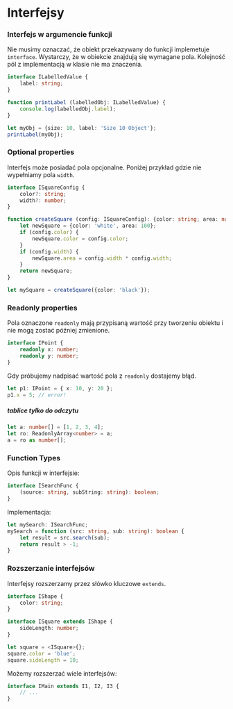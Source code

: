 # Interfejsy

### Interfejs w argumencie funkcji
Nie musimy oznaczać, że obiekt przekazywany do funkcji implemetuje ```interface```. Wystarczy, że w obiekcie znajdują się wymagane pola. Kolejność pól z implementacją w klasie nie ma znaczenia.
```ts
interface ILabelledValue {
    label: string;
}

function printLabel (labelledObj: ILabelledValue) {
    console.log(labelledObj.label);
}

let myObj = {size: 10, label: 'Size 10 Object'};
printLabel(myObj);
```

### Optional properties
Interfejs może posiadać pola opcjonalne. Poniżej przykład gdzie nie wypełniamy pola ```width```.
```ts
interface ISquareConfig {
    color?: string;
    width?: number;
}

function createSquare (config: ISquareConfig): {color: string; area: number} {
    let newSquare = {color: 'white', area: 100};
    if (config.color) {
        newSquare.color = config.color;
    }
    if (config.width) {
        newSquare.area = config.width * config.width;
    }
    return newSquare;
}

let mySquare = createSquare({color: 'black'});
```

### Readonly properties
Pola oznaczone ```readonly``` mają przypisaną wartość przy tworzeniu obiektu i nie mogą zostać później zmienione.
```ts
interface IPoint {
    readonly x: number;
    readonly y: number;
}
```
Gdy próbujemy nadpisać wartość pola z ```readonly``` dostajemy błąd.
```ts
let p1: IPoint = { x: 10, y: 20 };
p1.x = 5; // error!
```
##### tablice tylko do odczytu
```ts
let a: number[] = [1, 2, 3, 4];
let ro: ReadonlyArray<number> = a;
a = ro as number[];
```

### Function Types
Opis funkcji w interfejsie:
```ts
interface ISearchFunc {
    (source: string, subString: string): boolean;
}
```
Implementacja:
```ts
let mySearch: ISearchFunc;
mySearch = function (src: string, sub: string): boolean {
    let result = src.search(sub);
    return result > -1;
}
```

### Rozszerzanie interfejsów
Interfejsy rozszerzamy przez słówko kluczowe ```extends```.
```ts
interface IShape {
    color: string;
}

interface ISquare extends IShape {
    sideLength: number;
}

let square = <ISquare>{};
square.color = 'blue';
square.sideLength = 10;
```
Możemy rozszerzać wiele interfejsów:
```ts
interface IMain extends I1, I2, I3 {
    // ...
}
```